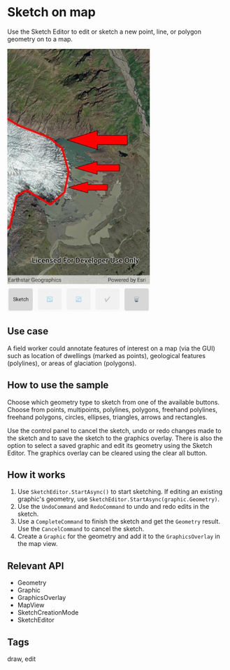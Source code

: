 # Sketch on map

Use the Sketch Editor to edit or sketch a new point, line, or polygon geometry on to a map.

![Image of sketch on map](SketchOnMap.jpg)

## Use case

A field worker could annotate features of interest on a map (via the GUI) such as location of dwellings (marked as points), geological features (polylines), or areas of glaciation (polygons).

## How to use the sample

Choose which geometry type to sketch from one of the available buttons. Choose from points, multipoints, polylines, polygons, freehand polylines, freehand polygons, circles, ellipses, triangles, arrows and rectangles.

Use the control panel to cancel the sketch, undo or redo changes made to the sketch and to save the sketch to the graphics overlay. There is also the option to select a saved graphic and edit its geometry using the Sketch Editor. The graphics overlay can be cleared using the clear all button.

## How it works

1. Use `SketchEditor.StartAsync()` to start sketching. If editing an existing graphic's geometry, use `SketchEditor.StartAsync(graphic.Geometry)`.
2. Use the `UndoCommand` and `RedoCommand` to undo and redo edits in the sketch.
3. Use a `CompleteCommand` to finish the sketch and get the `Geometry` result. Use the `CancelCommand` to cancel the sketch.
4. Create a `Graphic` for the geometry and add it to the `GraphicsOverlay` in the map view.

## Relevant API

* Geometry
* Graphic
* GraphicsOverlay
* MapView
* SketchCreationMode
* SketchEditor

## Tags

draw, edit
